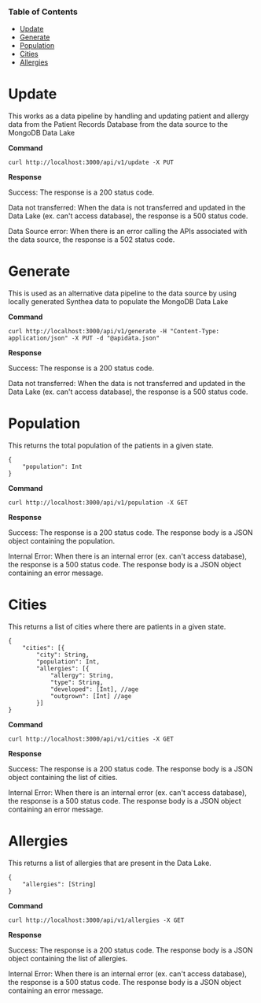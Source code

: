 ### Table of Contents

* [Update](#update)
* [Generate](#generate)
* [Population](#population)
* [Cities](#cities)
* [Allergies](#allergies)


# Update

This works as a data pipeline by handling and updating patient and allergy data from the Patient Records Database from the data source to the MongoDB Data Lake

__Command__

```
curl http://localhost:3000/api/v1/update -X PUT
```

__Response__

Success: The response is a 200 status code.

Data not transferred: When the data is not transferred and updated in the Data Lake (ex. can't access database), the response is a 500 status code.

Data Source error: When there is an error calling the APIs associated with the data source, the response is a 502 status code.

# Generate

This is used as an alternative data pipeline to the data source by using locally generated Synthea data to populate the MongoDB Data Lake

__Command__

```
curl http://localhost:3000/api/v1/generate -H "Content-Type: application/json" -X PUT -d "@apidata.json"
```

__Response__

Success: The response is a 200 status code.

Data not transferred: When the data is not transferred and updated in the Data Lake (ex. can't access database), the response is a 500 status code.

# Population

This returns the total population of the patients in a given state.

```
{
	"population": Int
}
```

__Command__

```
curl http://localhost:3000/api/v1/population -X GET
```

__Response__

Success: The response is a 200 status code. The response body is a JSON object containing the population.

Internal Error: When there is an internal error (ex. can't access database), the response is a 500 status code. The response body is a JSON object containing an error message.

# Cities

This returns a list of cities where there are patients in a given state.

```
{
	"cities": [{
		"city": String,
		"population": Int,
		"allergies": [{
			"allergy": String,
			"type": String,
			"developed": [Int], //age
			"outgrown": [Int] //age
		}]
}
```

__Command__

```
curl http://localhost:3000/api/v1/cities -X GET
```

__Response__

Success: The response is a 200 status code. The response body is a JSON object containing the list of cities.

Internal Error: When there is an internal error (ex. can't access database), the response is a 500 status code. The response body is a JSON object containing an error message.

# Allergies

This returns a list of allergies that are present in the Data Lake.

```
{
	"allergies": [String]
}
```

__Command__

```
curl http://localhost:3000/api/v1/allergies -X GET
```

__Response__

Success: The response is a 200 status code. The response body is a JSON object containing the list of allergies.

Internal Error: When there is an internal error (ex. can't access database), the response is a 500 status code. The response body is a JSON object containing an error message.
